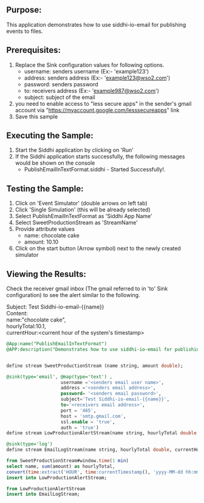 
## Purpose:
This application demonstrates how to use siddhi-io-email for publishing events to files.

## Prerequisites:
1. Replace the Sink configuration values for following options.
    - username: senders username (Ex:- 'example123')
    - address: senders address (Ex:- 'example123@wso2.com')
    - password: senders password
    - to: receivers address (Ex:- 'example987@wso2.com')
    - subject: subject of the email
2. you need to enable access to "less secure apps" in the sender's gmail account via "https://myaccount.google.com/lesssecureapps" link
3. Save this sample

## Executing the Sample:
1. Start the Siddhi application by clicking on 'Run'
2. If the Siddhi application starts successfully, the following messages would be shown on the console
    * PublishEmailInTextFormat.siddhi - Started Successfully!.

## Testing the Sample:
1. Click on 'Event Simulator' (double arrows on left tab)
2. Click 'Single Simulation' (this will be already selected)
3. Select PublishEmailInTextFormat as 'Siddhi App Name'
4. Select SweetProductionStream as 'StreamName'
5. Provide attribute values
    - name: chocolate cake
    - amount: 10.10
6. Click on the start button (Arrow symbol) next to the newly created simulator

## Viewing the Results:
Check the receiver gmail inbox (The gmail referred to in 'to' Sink configuration) to see the alert similar to the following.

Subject: Test Siddhi-io-email-{{name}}<br/>
Content:<br/>
name:"chocolate cake",<br/>
hourlyTotal:10.1,<br/>
currentHour:<current hour of the system's timestamp>


```sql
@App:name("PublishEmailInTextFormat")
@APP:description("Demonstrates how to use siddhi-io-email for publishing events to files.")


define stream SweetProductionStream (name string, amount double);

@sink(type='email', @map(type='text') ,
                    username ='<senders email user name>',
                    address ='<senders email address>',
                    password= '<senders email password>',
                    subject='Test Siddhi-io-email-{{name}}', 
                    to='<receivers email address>',
                    port = '465',
                    host = 'smtp.gmail.com',
                    ssl.enable = 'true',
                    auth = 'true')                
define stream LowProductionAlertStream(name string, hourlyTotal double, currentHour  double);

@sink(type='log')
define stream EmailLogStream(name string, hourlyTotal double, currentHour  double);

from SweetProductionStream#window.time(1 min)
select name, sum(amount) as hourlyTotal,
convert(time:extract('HOUR', time:currentTimestamp(), 'yyyy-MM-dd hh:mm:ss'), 'double') as currentHour
insert into LowProductionAlertStream;

from LowProductionAlertStream
insert into EmailLogStream;
```